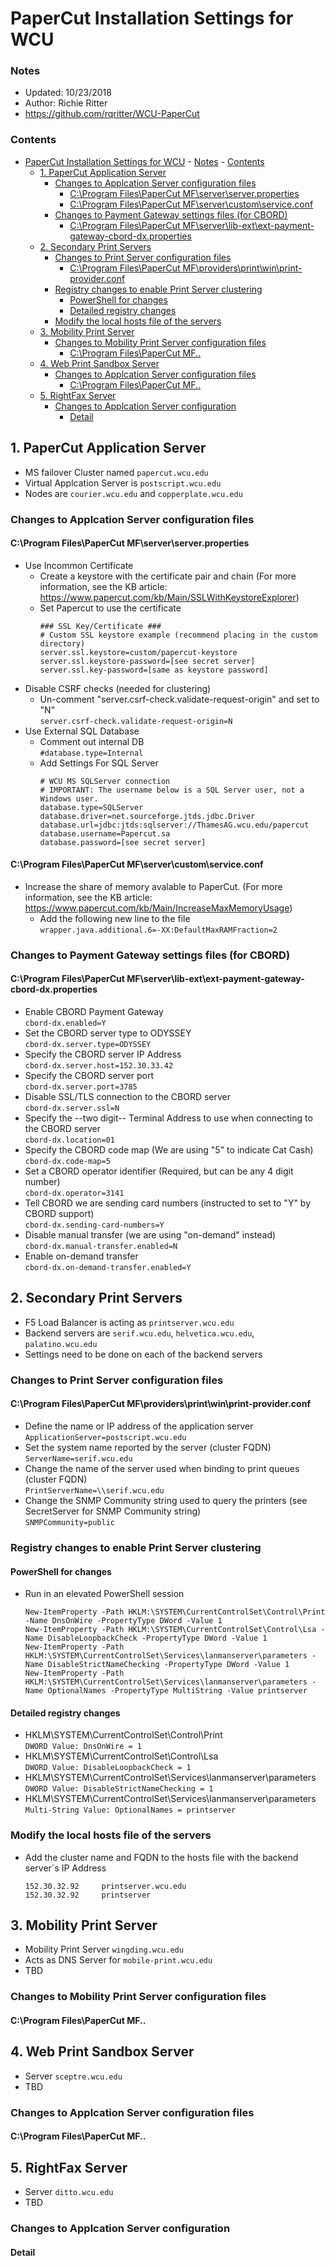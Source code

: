 # PaperCut Installation Settings for WCU

### Notes
- Updated: 10/23/2018
- Author: Richie Ritter
- https://github.com/rqritter/WCU-PaperCut

### Contents
- [PaperCut Installation Settings for WCU](#papercut-installation-settings-for-wcu)
        - [Notes](#notes)
        - [Contents](#contents)
    - [1. PaperCut Application Server](#1-papercut-application-server)
        - [Changes to Applcation Server configuration files](#changes-to-applcation-server-configuration-files)
            - [C:\Program Files\PaperCut MF\server\server.properties](#cprogram-filespapercut-mfserverserverproperties)
            - [C:\Program Files\PaperCut MF\server\custom\service.conf](#cprogram-filespapercut-mfservercustomserviceconf)
        - [Changes to Payment Gateway settings files (for CBORD)](#changes-to-payment-gateway-settings-files-for-cbord)
            - [C:\Program Files\PaperCut MF\server\lib-ext\ext-payment-gateway-cbord-dx.properties](#cprogram-filespapercut-mfserverlib-extext-payment-gateway-cbord-dxproperties)
    - [2. Secondary Print Servers](#2-secondary-print-servers)
        - [Changes to Print Server configuration files](#changes-to-print-server-configuration-files)
            - [C:\Program Files\PaperCut MF\providers\print\win\print-provider.conf](#cprogram-filespapercut-mfprovidersprintwinprint-providerconf)
        - [Registry changes to enable Print Server clustering](#registry-changes-to-enable-print-server-clustering)
            - [PowerShell for changes](#powershell-for-changes)
            - [Detailed registry changes](#detailed-registry-changes)
        - [Modify the local hosts file of the servers](#modify-the-local-hosts-file-of-the-servers)
    - [3. Mobility Print Server](#3-mobility-print-server)
        - [Changes to Mobility Print Server configuration files](#changes-to-mobility-print-server-configuration-files)
            - [C:\Program Files\PaperCut MF\..](#cprogram-filespapercut-mf)
    - [4. Web Print Sandbox Server](#4-web-print-sandbox-server)
        - [Changes to Applcation Server configuration files](#changes-to-applcation-server-configuration-files-1)
            - [C:\Program Files\PaperCut MF\..](#cprogram-filespapercut-mf-1)
    - [5. RightFax Server](#5-rightfax-server)
        - [Changes to Applcation Server configuration](#changes-to-applcation-server-configuration)
            - [Detail](#detail)

## 1. PaperCut Application Server
- MS failover Cluster named `papercut.wcu.edu`  
- Virtual Applcation Server is `postscript.wcu.edu`  
- Nodes are `courier.wcu.edu` and `copperplate.wcu.edu`  

### Changes to Applcation Server configuration files

#### C:\Program Files\PaperCut MF\server\server.properties

- Use Incommon Certificate
  - Create a keystore with the certificate pair and chain (For more information, see the KB article: https://www.papercut.com/kb/Main/SSLWithKeystoreExplorer)
  - Set Papercut to use the certificate
    ```
    ### SSL Key/Certificate ###
    # Custom SSL keystore example (recommend placing in the custom directory)
    server.ssl.keystore=custom/papercut-keystore
    server.ssl.keystore-password=[see secret server]
    server.ssl.key-password=[same as keystore password]
    ```
- Disable CSRF checks (needed for clustering)
  - Un-comment "server.csrf-check.validate-request-origin" and set to "N"  
    `server.csrf-check.validate-request-origin=N`
- Use External SQL Database
  - Comment out internal DB  
    `#database.type=Internal` 
  - Add Settings For SQL Server
    ```
    # WCU MS SQLServer connection
    # IMPORTANT: The username below is a SQL Server user, not a Windows user.
    database.type=SQLServer
    database.driver=net.sourceforge.jtds.jdbc.Driver
    database.url=jdbc:jtds:sqlserver://ThamesAG.wcu.edu/papercut
    database.username=Papercut.sa
    database.password=[see secret server]
    ```
#### C:\Program Files\PaperCut MF\server\custom\service.conf

- Increase the share of memory avalable to PaperCut. (For more information, see the KB article: https://www.papercut.com/kb/Main/IncreaseMaxMemoryUsage)  
  - Add the following new line to the file  
    `wrapper.java.additional.6=-XX:DefaultMaxRAMFraction=2`

### Changes to Payment Gateway settings files (for CBORD)

#### C:\Program Files\PaperCut MF\server\lib-ext\ext-payment-gateway-cbord-dx.properties

- Enable CBORD Payment Gateway  
  `cbord-dx.enabled=Y`
- Set the CBORD server type to ODYSSEY  
  `cbord-dx.server.type=ODYSSEY`
- Specify the CBORD server IP Address  
  `cbord-dx.server.host=152.30.33.42`
- Specify the CBORD server port  
  `cbord-dx.server.port=3785` 
- Disable SSL/TLS connection to the CBORD server  
  `cbord-dx.server.ssl=N`
- Specify the --two digit-- Terminal Address to use when connecting to the CBORD server  
  `cbord-dx.location=01`
- Specify the CBORD code map (We are using "5" to indicate Cat Cash)  
  `cbord-dx.code-map=5` 
- Set a CBORD operator identifier (Required, but can be any 4 digit number)  
  `cbord-dx.operator=3141`
- Tell CBORD we are sending card numbers (instructed to set to "Y" by CBORD support)  
  `cbord-dx.sending-card-numbers=Y`
- Disable manual transfer (we are using "on-demand" instead)  
  `cbord-dx.manual-transfer.enabled=N`
- Enable on-demand transfer   
  `cbord-dx.on-demand-transfer.enabled=Y`

## 2. Secondary Print Servers
- F5 Load Balancer is acting as `printserver.wcu.edu`  
- Backend servers are `serif.wcu.edu`, `helvetica.wcu.edu`, `palatino.wcu.edu`  
- Settings need to be done on each of the backend servers  

### Changes to Print Server configuration files

#### C:\Program Files\PaperCut MF\providers\print\win\print-provider.conf

- Define the name or IP address of the application server  
  `ApplicationServer=postscript.wcu.edu`
- Set the system name reported by the server (cluster FQDN)  
  `ServerName=serif.wcu.edu`
- Change the name of the server used when binding to print queues (cluster FQDN)  
  `PrintServerName=\\serif.wcu.edu`
- Change the SNMP Community string used to query the printers (see SecretServer for SNMP Community string)  
  `SNMPCommunity=public`

### Registry changes to enable Print Server clustering

#### PowerShell for changes
  - Run in an elevated PowerShell session
    ```
    New-ItemProperty -Path HKLM:\SYSTEM\CurrentControlSet\Control\Print -Name DnsOnWire -PropertyType DWord -Value 1
    New-ItemProperty -Path HKLM:\SYSTEM\CurrentControlSet\Control\Lsa -Name DisableLoopbackCheck -PropertyType DWord -Value 1
    New-ItemProperty -Path HKLM:\SYSTEM\CurrentControlSet\Services\lanmanserver\parameters -Name DisableStrictNameChecking -PropertyType DWord -Value 1
    New-ItemProperty -Path HKLM:\SYSTEM\CurrentControlSet\Services\lanmanserver\parameters -Name OptionalNames -PropertyType MultiString -Value printserver
    ```
#### Detailed registry changes

- HKLM\SYSTEM\CurrentControlSet\Control\Print  
  `DWORD Value: DnsOnWire = 1`
- HKLM\SYSTEM\CurrentControlSet\Control\Lsa  
  `DWORD Value: DisableLoopbackCheck = 1`
- HKLM\SYSTEM\CurrentControlSet\Services\lanmanserver\parameters  
  `DWORD Value: DisableStrictNameChecking = 1`
- HKLM\SYSTEM\CurrentControlSet\Services\lanmanserver\parameters  
  `Multi-String Value: OptionalNames = printserver`

### Modify the local hosts file of the servers
  - Add the cluster name and FQDN to the hosts file with the backend server`s IP Address
    ```
    152.30.32.92     printserver.wcu.edu
    152.30.32.92     printserver
    ```

## 3. Mobility Print Server
- Mobility Print Server `wingding.wcu.edu`  
- Acts as DNS Server for `mobile-print.wcu.edu`  
- TBD  

### Changes to Mobility Print Server configuration files

#### C:\Program Files\PaperCut MF\..

## 4. Web Print Sandbox Server
- Server `sceptre.wcu.edu`  
- TBD   

### Changes to Applcation Server configuration files

#### C:\Program Files\PaperCut MF\..

## 5. RightFax Server
- Server `ditto.wcu.edu`  
- TBD

### Changes to Applcation Server configuration

#### Detail

